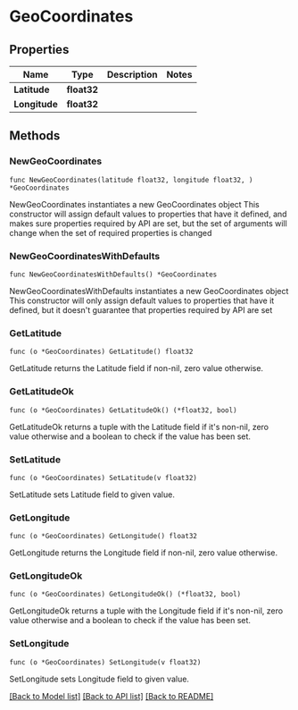 # GeoCoordinates

## Properties

Name | Type | Description | Notes
------------ | ------------- | ------------- | -------------
**Latitude** | **float32** |  | 
**Longitude** | **float32** |  | 

## Methods

### NewGeoCoordinates

`func NewGeoCoordinates(latitude float32, longitude float32, ) *GeoCoordinates`

NewGeoCoordinates instantiates a new GeoCoordinates object
This constructor will assign default values to properties that have it defined,
and makes sure properties required by API are set, but the set of arguments
will change when the set of required properties is changed

### NewGeoCoordinatesWithDefaults

`func NewGeoCoordinatesWithDefaults() *GeoCoordinates`

NewGeoCoordinatesWithDefaults instantiates a new GeoCoordinates object
This constructor will only assign default values to properties that have it defined,
but it doesn't guarantee that properties required by API are set

### GetLatitude

`func (o *GeoCoordinates) GetLatitude() float32`

GetLatitude returns the Latitude field if non-nil, zero value otherwise.

### GetLatitudeOk

`func (o *GeoCoordinates) GetLatitudeOk() (*float32, bool)`

GetLatitudeOk returns a tuple with the Latitude field if it's non-nil, zero value otherwise
and a boolean to check if the value has been set.

### SetLatitude

`func (o *GeoCoordinates) SetLatitude(v float32)`

SetLatitude sets Latitude field to given value.


### GetLongitude

`func (o *GeoCoordinates) GetLongitude() float32`

GetLongitude returns the Longitude field if non-nil, zero value otherwise.

### GetLongitudeOk

`func (o *GeoCoordinates) GetLongitudeOk() (*float32, bool)`

GetLongitudeOk returns a tuple with the Longitude field if it's non-nil, zero value otherwise
and a boolean to check if the value has been set.

### SetLongitude

`func (o *GeoCoordinates) SetLongitude(v float32)`

SetLongitude sets Longitude field to given value.



[[Back to Model list]](../README.md#documentation-for-models) [[Back to API list]](../README.md#documentation-for-api-endpoints) [[Back to README]](../README.md)


